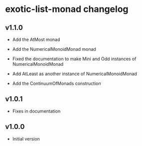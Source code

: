 # exotic-list-monad changelog

## v1.1.0

- Add the AtMost monad

- Add the NumericalMonoidMonad monad

- Fixed the documentation to make Mini and Odd instances of NumericalMonoidMonad

- Add AtLeast as another instance of NumericalMonoidMonad

- Add the ContinuumOfMonads construction

## v1.0.1

- Fixes in documentation

## v1.0.0

- Initial version
